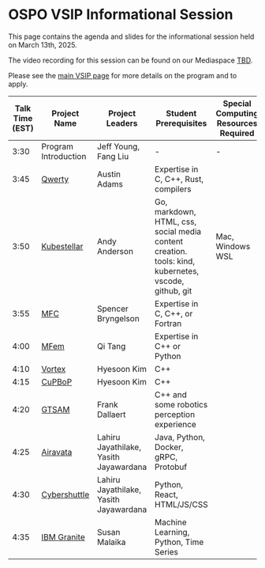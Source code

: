 # OSPO VSIP Informational Session

This page contains the agenda and slides for the informational session held on March 13th, 2025. 

The video recording for this session can be found on our Mediaspace [TBD]().

Please see the [main VSIP page](https://ospo.cc.gatech.edu/vsip-2025/) for more details on the program and to apply. 

| **Talk Time (EST)** | **Project Name**                                             | **Project Leaders**                 | **Student Prerequisites**                                    | **Special Computing Resources Required**                     | **Lightning Talk Slides** |
| ------------------- | ------------------------------------------------------------ | ----------------------------------- | ------------------------------------------------------------ | ------------------------------------------------------------ | ------------------------- |
| 3:30                | Program Introduction                                         | Jeff Young, Fang Liu                | -                                                            | -                                                            | [Slides]()                    |
| 3:45                | [Qwerty]( https://github.com/gt-tinker/qwerty)                                                          | Austin Adams                  |             Expertise in C, C++, Rust, compilers                                          |                                                               |               [Slides]()   
| 3:50                | [Kubestellar](https://kubestellar.io/infomercial) | Andy Anderson                       | Go, markdown, HTML, css, social media content creation. <br />tools: kind, kubernetes, vscode, github, git | Mac, Windows WSL                               | [Slides](https://github.com/gt-ospo/summer-internship-program/blob/a7b1b451bfb2a57894395ad6d66c4f956fccd7b6/2024/project_slides/ibm_kubestellar_anderson.pdf)                    |
| 3:55                | [MFC](https://github.com/MFlowCode)                                                          | Spencer Bryngelson                  |             Expertise in C, C++, or Fortran                                          |                                                               |               [Slides](https://gatech.box.com/s/392jtb8lx6ir97olp65n2wb9g9fh2ng5)
| 4:00                | [MFem](https://github.com/mfem/mfem/tree/tds-gs)                                                          | Qi Tang                  |             Expertise in C++ or Python                                          |                                                            |               [Slides]()      
| 4:10                | [Vortex](https://github.com/vortexgpgpu/vortex) | Hyesoon Kim                       | C++  |  | [Slides]()                    |
| 4:15                | [CuPBoP](https://github.com/cupbop/CuPBoP) | Hyesoon Kim                       | C++  |  | [Slides]()                    |
| 4:20                | [GTSAM](https://github.com/borglab/gtsam) | Frank Dallaert                       | C++ and some robotics perception experience |  | [Slides]()                    |
| 4:25                | [Airavata](https://github.com/apache/airavata) | Lahiru Jayathilake, Yasith Jayawardana                      | Java, Python, Docker, gRPC, Protobuf |  | [Slides]()     |
| 4:30                | [Cybershuttle](https://github.com/cyber-shuttle) | Lahiru Jayathilake, Yasith Jayawardana                      | Python, React, HTML/JS/CSS |  | [Slides]()     |
| 4:35                | [IBM Granite](https://www.ibm.com/granite/docs/use-cases/all-cookbooks/) | Susan Malaika                       | Machine Learning, Python, Time Series  |  | [Slides]()                   |
